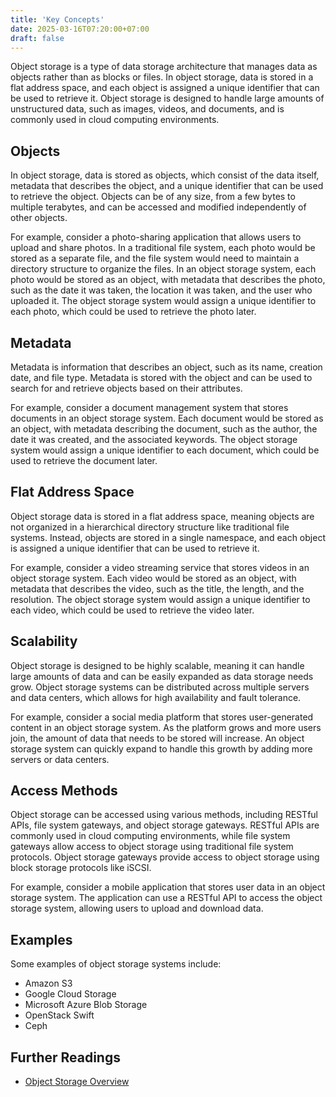 ```yaml
---
title: 'Key Concepts'
date: 2025-03-16T07:20:00+07:00
draft: false
---
```


Object storage is a type of data storage architecture that manages data as objects rather than as blocks or files. In object storage, data is stored in a flat address space, and each object is assigned a unique identifier that can be used to retrieve it. Object storage is designed to handle large amounts of unstructured data, such as images, videos, and documents, and is commonly used in cloud computing environments.

## **Objects**

In object storage, data is stored as objects, which consist of the data itself, metadata that describes the object, and a unique identifier that can be used to retrieve the object. Objects can be of any size, from a few bytes to multiple terabytes, and can be accessed and modified independently of other objects.

For example, consider a photo-sharing application that allows users to upload and share photos. In a traditional file system, each photo would be stored as a separate file, and the file system would need to maintain a directory structure to organize the files. In an object storage system, each photo would be stored as an object, with metadata that describes the photo, such as the date it was taken, the location it was taken, and the user who uploaded it. The object storage system would assign a unique identifier to each photo, which could be used to retrieve the photo later.

## **Metadata**

Metadata is information that describes an object, such as its name, creation date, and file type. Metadata is stored with the object and can be used to search for and retrieve objects based on their attributes.

For example, consider a document management system that stores documents in an object storage system. Each document would be stored as an object, with metadata describing the document, such as the author, the date it was created, and the associated keywords. The object storage system would assign a unique identifier to each document, which could be used to retrieve the document later.

## **Flat Address Space**

Object storage data is stored in a flat address space, meaning objects are not organized in a hierarchical directory structure like traditional file systems. Instead, objects are stored in a single namespace, and each object is assigned a unique identifier that can be used to retrieve it.

For example, consider a video streaming service that stores videos in an object storage system. Each video would be stored as an object, with metadata that describes the video, such as the title, the length, and the resolution. The object storage system would assign a unique identifier to each video, which could be used to retrieve the video later.

## **Scalability**

Object storage is designed to be highly scalable, meaning it can handle large amounts of data and can be easily expanded as data storage needs grow. Object storage systems can be distributed across multiple servers and data centers, which allows for high availability and fault tolerance.

For example, consider a social media platform that stores user-generated content in an object storage system. As the platform grows and more users join, the amount of data that needs to be stored will increase. An object storage system can quickly expand to handle this growth by adding more servers or data centers.

## **Access Methods**

Object storage can be accessed using various methods, including RESTful APIs, file system gateways, and object storage gateways. RESTful APIs are commonly used in cloud computing environments, while file system gateways allow access to object storage using traditional file system protocols. Object storage gateways provide access to object storage using block storage protocols like iSCSI.

For example, consider a mobile application that stores user data in an object storage system. The application can use a RESTful API to access the object storage system, allowing users to upload and download data.

## **Examples**

Some examples of object storage systems include:

- Amazon S3
- Google Cloud Storage
- Microsoft Azure Blob Storage
- OpenStack Swift
- Ceph

## **Further Readings**

- [Object Storage Overview](https://www.ibm.com/cloud/learn/object-storage)
